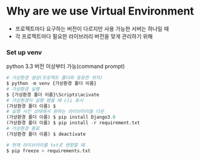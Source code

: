 # Why are we use Virtual Environment

- 프로젝트마다 요구하는 버전이 다르지만 사용 가능한 서버는 하나일 때
- 각 프로젝트마다 필요한 라이브러리 버전을 맞게 관리하기 위해

### Set up venv

python 3.3 버전 이상부터 가능(command prompt)

```python
# 가상환경 생성(프로젝트 폴더와 동등한 위치)
$ python -m venv {가상환경 폴더 이름}
# 가상환경 실행
$ {가상환경 폴더 이름}\Scripts\acivate
# 가상환경이 실행 됐을 때 cli 표시
(가상환경 폴더 이름) $
# 실행 시킨 상태에서 원하는 라이브러리들 다운
(가상환경 폴더 이름) $ pip install Django3.0
(가상환경 폴더 이름) $ pip install -r requirement.txt
# 가상환경 종료
(가상환경 폴더 이름) $ deactivate
```

```python
# 현재 라이브러리를 txt로 변환할 때
$ pip freeze > requirements.txt
```
